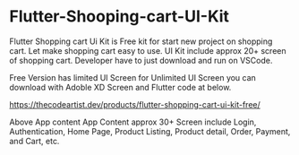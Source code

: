 # Flutter-Shooping-cart-UI-Kit

Flutter Shopping cart Ui Kit is Free kit for start new project on shopping cart. Let make shopping cart easy to use. UI Kit include approx 20+ screen of shopping cart. Developer have to just download and run on VSCode. 

Free Version has limited UI Screen for Unlimited UI Screen you can download with Adoble XD Screen and Flutter code at below.

https://thecodeartist.dev/products/flutter-shopping-cart-ui-kit-free/

Above App content App Content approx 30+ Screen include Login, Authentication, Home Page, Product Listing, Product detail, Order, Payment, and Cart, etc.

